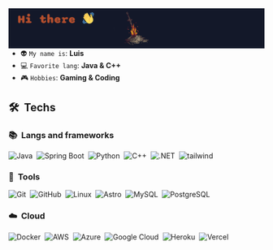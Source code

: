 


<img align='right' src='https://github.com/luisfer153/luisfer153/blob/master/assets/grey%20background2.gif'>  

<br>
<br>
<br>

* 👽 `My name is`: **Luis**
* 💻 `Favorite lang`: **Java & C++**
* 🎮 `Hobbies`: **Gaming & Coding**

## 🛠 &nbsp;Techs
### 📚 &nbsp;Langs and frameworks
![Java](https://img.shields.io/badge/Java-05122A?style=flat&logo=python)&nbsp;
![Spring Boot](https://img.shields.io/badge/Spring_Boot-05122A?style=flat&logo=Spring-Boot)&nbsp;
![Python](https://img.shields.io/badge/-Python-05122A?style=flat&logo=python)&nbsp;
![C++](https://img.shields.io/badge/-C++-05122A?style=flat&logo=C%2B%2B&logoColor=00599C)&nbsp;
![.NET](https://img.shields.io/badge/.NET-05122A?style=flat&logo=.NET)&nbsp;
![tailwind](https://img.shields.io/badge/Tailwind_CSS-05122A?style=flat&logo=C%2B%2B&logoColor=00599C)&nbsp;
### 🔨 &nbsp;Tools
![Git](https://img.shields.io/badge/-Git-05122A?style=flat&logo=git)&nbsp;
![GitHub](https://img.shields.io/badge/-GitHub-05122A?style=flat&logo=github)&nbsp;
![Linux](https://img.shields.io/badge/Linux-05122A?style=flat&logo=Linux)&nbsp;
![Astro](https://img.shields.io/badge/Astro-05122A?style=flat&logo=Astro)&nbsp;
![MySQL](https://img.shields.io/badge/MySQL-05122A?style=flat&logo=MySQL)&nbsp;
![PostgreSQL](https://img.shields.io/badge/PostgreSQL-05122A?style=flat&logo=PostgreSQL)&nbsp;
### ☁️ &nbsp;Cloud
![Docker](https://img.shields.io/badge/Docker-05122A?style=flat&logo=Docker)&nbsp;
![AWS](https://img.shields.io/badge/AWS-05122A?style=flat&logo=AWS)&nbsp;
![Azure](https://img.shields.io/badge/Azure-05122A?style=flat&logo=Azure)&nbsp;
![Google Cloud](https://img.shields.io/badge/Google_Cloud-05122A?style=flat&logo=Google-Cloud)&nbsp;
![Heroku](https://img.shields.io/badge/Heroku-05122A?style=flat&logo=Heroku)&nbsp;
![Vercel](https://img.shields.io/badge/Vercel-05122A?style=flat&logo=Vercel)&nbsp; 
